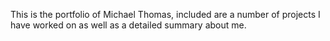 This is the portfolio of Michael Thomas, included are a number of projects I have worked on as well as a detailed summary about me.